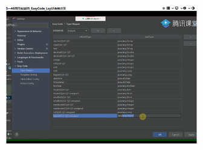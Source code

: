![image-20240328221149922](https://raw.githubusercontent.com/Eat-garlic/picture/master/CWZI/image-20240328221149922.png)